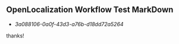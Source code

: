 ## OpenLocalization Workflow Test MarkDown
* *3a088106-0a0f-43d3-a76b-d18dd72a5264*
 
thanks!

<!--HONumber=Oct16_HO3-->


